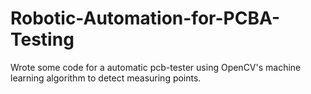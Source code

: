 # Robotic-Automation-for-PCBA-Testing

Wrote some code for a automatic pcb-tester using OpenCV's machine learning algorithm to detect measuring points.
